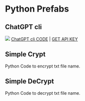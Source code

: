 # Python Prefabs
## ChatGPT cli
<img src="https://i.imgur.com/QR16C8Z.png">
<a href="ChatGPT.py">ChatGPT cli CODE</a> |
<a href="https://platform.openai.com/account/api-keys">GET API KEY</a>

## Simple Crypt
Python Code to encrypt txt file name.
## Simple DeCrypt
Python Code to decrypt txt file name.
